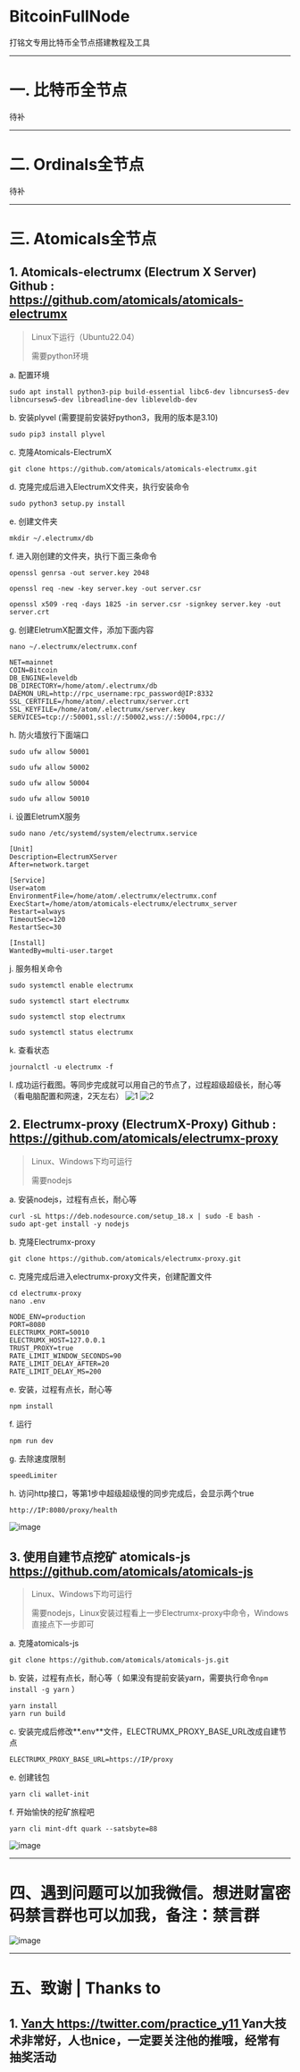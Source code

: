 # BitcoinFullNode

打铭文专用比特币全节点搭建教程及工具

---

# 一. 比特币全节点

待补

---

# 二. Ordinals全节点

待补

---

# 三. Atomicals全节点
## 1. Atomicals-electrumx (Electrum X Server) Github : https://github.com/atomicals/atomicals-electrumx
>Linux下运行（Ubuntu22.04）
>
>需要python环境

a. 配置环境
```
sudo apt install python3-pip build-essential libc6-dev libncurses5-dev libncursesw5-dev libreadline-dev libleveldb-dev
```
   
b. 安装plyvel (需要提前安装好python3，我用的版本是3.10)
```
sudo pip3 install plyvel
``` 

c. 克隆Atomicals-ElectrumX
```
git clone https://github.com/atomicals/atomicals-electrumx.git
```

d. 克隆完成后进入ElectrumX文件夹，执行安装命令
```
sudo python3 setup.py install
```

e. 创建文件夹
```
mkdir ~/.electrumx/db
```

f. 进入刚创建的文件夹，执行下面三条命令
```
openssl genrsa -out server.key 2048

openssl req -new -key server.key -out server.csr

openssl x509 -req -days 1825 -in server.csr -signkey server.key -out server.crt
```

g. 创建EletrumX配置文件，添加下面内容
```
nano ~/.electrumx/electrumx.conf

NET=mainnet
COIN=Bitcoin
DB_ENGINE=leveldb
DB_DIRECTORY=/home/atom/.electrumx/db
DAEMON_URL=http://rpc_username:rpc_password@IP:8332
SSL_CERTFILE=/home/atom/.electrumx/server.crt
SSL_KEYFILE=/home/atom/.electrumx/server.key
SERVICES=tcp://:50001,ssl://:50002,wss://:50004,rpc://
```

h. 防火墙放行下面端口
```
sudo ufw allow 50001

sudo ufw allow 50002
   
sudo ufw allow 50004

sudo ufw allow 50010
```

i. 设置EletrumX服务
```
sudo nano /etc/systemd/system/electrumx.service

[Unit]
Description=ElectrumXServer
After=network.target

[Service]
User=atom
EnvironmentFile=/home/atom/.electrumx/electrumx.conf
ExecStart=/home/atom/atomicals-electrumx/electrumx_server
Restart=always
TimeoutSec=120
RestartSec=30

[Install]
WantedBy=multi-user.target
```

j. 服务相关命令
```
sudo systemctl enable electrumx

sudo systemctl start electrumx

sudo systemctl stop electrumx

sudo systemctl status electrumx
```

k. 查看状态
```
journalctl -u electrumx -f
```

l. 成功运行截图。等同步完成就可以用自己的节点了，过程超级超级长，耐心等（看电脑配置和网速，2天左右）
![1](https://github.com/vjingbi/BitcoinFullNode/assets/41134585/56ebc20e-38e4-4e8e-8771-c49ec748c423)
![2](https://github.com/vjingbi/BitcoinFullNode/assets/41134585/10c07ec4-e842-484a-bec4-2d9c4e686d7c)



## 2. Electrumx-proxy (ElectrumX-Proxy)  Github : https://github.com/atomicals/electrumx-proxy

>Linux、Windows下均可运行
>
>需要nodejs

a. 安装nodejs，过程有点长，耐心等
```
curl -sL https://deb.nodesource.com/setup_18.x | sudo -E bash -
sudo apt-get install -y nodejs
```

b. 克隆Electrumx-proxy
```
git clone https://github.com/atomicals/electrumx-proxy.git
```

c. 克隆完成后进入electrumx-proxy文件夹，创建配置文件
```
cd electrumx-proxy
nano .env

NODE_ENV=production
PORT=8080
ELECTRUMX_PORT=50010
ELECTRUMX_HOST=127.0.0.1
TRUST_PROXY=true
RATE_LIMIT_WINDOW_SECONDS=90
RATE_LIMIT_DELAY_AFTER=20
RATE_LIMIT_DELAY_MS=200
```

e. 安装，过程有点长，耐心等
```
npm install
```

f. 运行
```
npm run dev
```

g. 去除速度限制
```
speedLimiter
```

h. 访问http接口，等第1步中超级超级慢的同步完成后，会显示两个true
```
http://IP:8080/proxy/health
```
![image](https://github.com/vjingbi/BitcoinFullNode/assets/41134585/02b6cfb6-a35a-4155-89f8-fbaac480f4ab)

## 3. 使用自建节点挖矿 atomicals-js https://github.com/atomicals/atomicals-js

>Linux、Windows下均可运行
>
>需要nodejs，Linux安装过程看上一步Electrumx-proxy中命令，Windows直接点下一步即可

a. 克隆atomicals-js
```
git clone https://github.com/atomicals/atomicals-js.git
```

b. 安装，过程有点长，耐心等（ 如果没有提前安装yarn，需要执行命令`npm install -g yarn` ）
```
yarn install
yarn run build
```

c. 安装完成后修改**.env**文件，ELECTRUMX_PROXY_BASE_URL改成自建节点
```
ELECTRUMX_PROXY_BASE_URL=https://IP/proxy
```

e. 创建钱包
```
yarn cli wallet-init
```

f. 开始愉快的挖矿旅程吧
```
yarn cli mint-dft quark --satsbyte=88
```
![image](https://github.com/vjingbi/BitcoinFullNode/assets/41134585/101c5a6c-7bbd-491a-af81-5776dda9ef33)

---

# 四、遇到问题可以加我微信。想进财富密码禁言群也可以加我，备注：禁言群

![image](https://github.com/vjingbi/BitcoinFullNode/assets/41134585/5eeca48c-0986-4bbb-97fc-4ded15fad374)

---

# 五、致谢 | Thanks to

## 1. [Yan大 https://twitter.com/practice_y11 ](https://twitter.com/practice_y11) Yan大技术非常好，人也nice，一定要关注他的推哦，经常有抽奖活动


